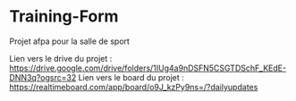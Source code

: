 # Training-Form
Projet afpa pour la salle de sport

Lien vers le drive du projet : https://drive.google.com/drive/folders/1IUg4a9nDSFN5CSGTDSchF_KEdE-DNN3q?ogsrc=32
Lien vers le board du projet : https://realtimeboard.com/app/board/o9J_kzPy9ns=/?dailyupdates
